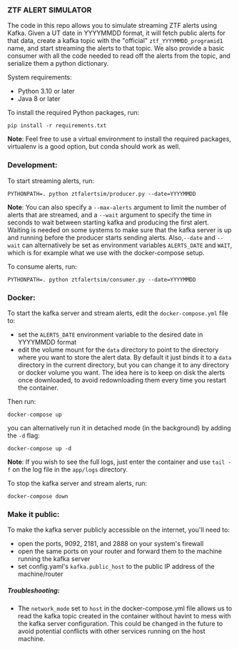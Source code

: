 ### ZTF ALERT SIMULATOR

The code in this repo allows you to simulate streaming ZTF alerts using Kafka. Given a UT date in YYYYMMDD format, it will fetch public alerts for that data, create a kafka topic with the "official" `ztf_YYYYMMDD_programid1` name, and start streaming the alerts to that topic. We also provide a basic consumer with all the code needed to read off the alerts from the topic, and serialize them a python dictionary.

System requirements:
- Python 3.10 or later
- Java 8 or later

To install the required Python packages, run:
```
pip install -r requirements.txt
```
**Note**: Feel free to use a virtual environment to install the required packages, virtualenv is a good option, but conda should work as well.

### Development:
To start streaming alerts, run:
```
PYTHONPATH=. python ztfalertsim/producer.py --date=YYYYMMDD
```

**Note**: You can also specify a `--max-alerts` argument to limit the number of alerts that are streamed, and a `--wait` argument to specify the time in seconds to wait between starting kafka and producing the first alert. Waiting is needed on some systems to make sure that the kafka server is up and running before the producer starts sending alerts. Also,`--date` and `--wait` can alternatively be set as environment variables `ALERTS_DATE` and `WAIT`, which is for example what we use with the docker-compose setup.

To consume alerts, run:
```
PYTHONPATH=. python ztfalertsim/consumer.py --date=YYYYMMDD
```

### Docker:
To start the kafka server and stream alerts, edit the `docker-compose.yml` file to:
- set the `ALERTS_DATE` environment variable to the desired date in YYYYMMDD format
- edit the volume mount for the `data` directory to point to the directory where you want to store the alert data. By default it just binds it to a `data` directory in the current directory, but you can change it to any directory or docker volume you want. The idea here is to keep on disk the alerts once downloaded, to avoid redownloading them every time you restart the container.

Then run:
```
docker-compose up
```

you can alternatively run it in detached mode (in the background) by adding the `-d` flag:
```
docker-compose up -d
```

**Note**: If you wish to see the full logs, just enter the container and use `tail -f` on the log file in the `app/logs` directory.

To stop the kafka server and stream alerts, run:
```
docker-compose down
```

### Make it public:
To make the kafka server publicly accessible on the internet, you'll need to:
- open the ports, 9092, 2181, and 2888 on your system's firewall
- open the same ports on your router and forward them to the machine running the kafka server
- set config.yaml's `kafka.public_host` to the public IP address of the machine/router

##### Troubleshooting:
- The `network_mode` set to `host` in the docker-compose.yml file allows us to read the kafka topic created in the container without havint to mess with the kafka server configuration. This could be changed in the future to avoid potential conflicts with other services running on the host machine.
